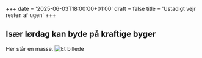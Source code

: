 +++
date = '2025-06-03T18:00:00+01:00'
draft = false
title = 'Ustadigt vejr resten af ugen'
+++
## Især lørdag kan byde på kraftige byger
Her står en masse.
![Et billede](dkprecip20152024.png)

